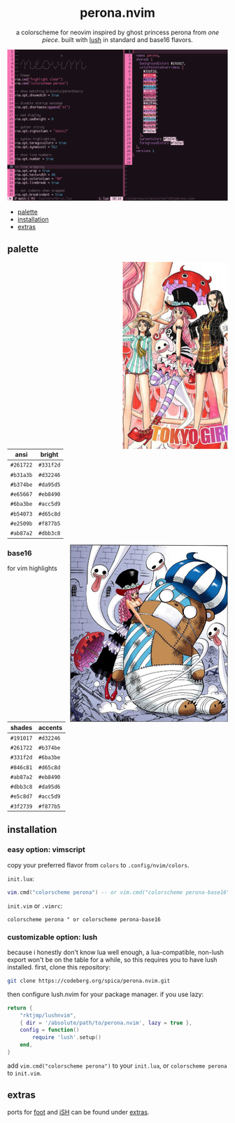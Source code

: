<div align="center">

# perona.nvim

a colorscheme for neovim inspired by ghost princess perona from *one piece*. built with [lush](https://github.com/rktjmp/lush.nvim/) in standard and base16 flavors.

<img src="assets/grim.png" alt="perona" width="960">

</div>

+ <a href="#palette">palette</a>
+ <a href="#installation">installation</a>
+ <a href="extras">extras</a>

<a name="palette"></a>
## palette

<img src="assets/921-crop.jpeg" align="right" width="240px" alt="chapter 921">

| ansi      | bright    |
| --------- | --------- |
| `#261722` | `#331f2d` |
| `#b31a3b` | `#d32246` |
| `#b374be` | `#da95d5` |
| `#e65667` | `#eb8490` |
| `#6ba3be` | `#acc5d9` |
| `#b54073` | `#d65c8d` |
| `#e2509b` | `#f877b5` |
| `#ab87a2` | `#dbb3c8` |

<img src="assets/658-crop.jpeg" align="right" width="360px" alt="chapter 658">

### base16

for vim highlights

| shades    | accents   |
| --------- | --------- |
| `#191017` | `#d32246` |
| `#261722` | `#b374be` |
| `#331f2d` | `#6ba3be` |
| `#846c81` | `#d65c8d` |
| `#ab87a2` | `#eb8490` |
| `#dbb3c8` | `#da95d6` |
| `#e5c8d7` | `#acc5d9` |
| `#3f2739` | `#f877b5` |

<a name="installation"></a>
## installation

### easy option: vimscript

copy your preferred flavor from `colors` to `.config/nvim/colors`.

`init.lua`:

```lua
vim.cmd("colorscheme perona") -- or vim.cmd("colorscheme perona-base16")
```

`init.vim` or `.vimrc`:

```vimscript
colorscheme perona " or colorscheme perona-base16
```

### customizable option: lush
because i honestly don't know lua well enough, a lua-compatible, non-lush export won't be on the table for a while, so this requires you to have lush installed. first, clone this repository:

```bash
git clone https://codeberg.org/spica/perona.nvim.git
```

then configure lush.nvim for your package manager. if you use lazy:

```lua
return {
    "rktjmp/lushnvim",
    { dir = '/absolute/path/to/perona.nvim', lazy = true },
    config = function()
        require 'lush'.setup()
    end,
}
```

add `vim.cmd("colorscheme perona")` to your `init.lua`, or `colorscheme perona` to `init.vim`.

<a name="extras"></a>
## extras

ports for [foot](https://codeberg.org/dnkl/foot) and [iSH](https://github.com/ish-app/ish) can be found under <a href="https://codeberg.org/spica/perona.nvim/src/branch/dev/extras">extras</a>.
